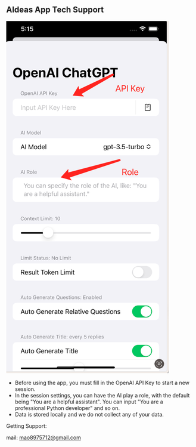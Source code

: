 ## AIdeas App Tech Support


![App](https://raw.githubusercontent.com/MaoChenc/MaoChenc.github.io/main/images/1.png)

* Before using the app, you must fill in the OpenAI API Key to start a new session.
* In the session settings, you can have the AI play a role, with the default being "You are a helpful assistant". You can input "You are a professional Python developer" and so on.
* Data is stored locally and we do not collect any of your data.


Getting Support:

mail: <mao8975712@gmail.com>